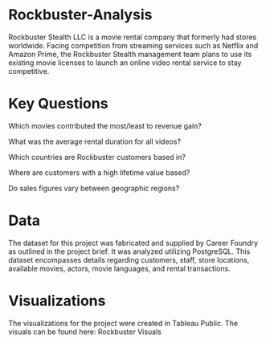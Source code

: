 # Rockbuster-Analysis

Rockbuster Stealth LLC is a movie rental company that formerly had stores worldwide. Facing competition from streaming services such as Netflix and Amazon Prime, the Rockbuster Stealth management team plans to use its existing movie licenses to launch an online video rental service to stay competitive.

# Key Questions

Which movies contributed the most/least to revenue gain?

What was the average rental duration for all videos?

Which countries are Rockbuster customers based in?

Where are customers with a high lifetime value based?

Do sales figures vary between geographic regions?

# Data
The dataset for this project was fabricated and supplied by Career Foundry as outlined in the project brief. It was analyzed utilizing PostgreSQL. This dataset encompasses details regarding customers, staff, store locations, available movies, actors, movie languages, and rental transactions.

# Visualizations
The visualizations for the project were created in Tableau Public. The visuals can be found here: Rockbuster Visuals
